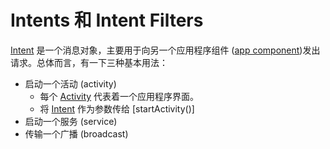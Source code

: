 # Intents 和 Intent Filters

[Intent][Intent] 是一个消息对象，主要用于向另一个应用程序组件 ([app component](http://developer.android.com/guide/components/fundamentals.html#Components))发出请求。总体而言，有一下三种基本用法：

* 启动一个活动 (activity)
	* 每个 [Activity](Activity) 代表着一个应用程序界面。
	* 将 [Intent][Intent] 作为参数传给 [startActivity()] 
* 启动一个服务 (service)
* 传输一个广播 (broadcast)

[Intent]: http://developer.android.com/reference/android/content/Intent.html "Intent"
[Activity]: http://developer.android.com/reference/android/app/Activity.html "Activity"